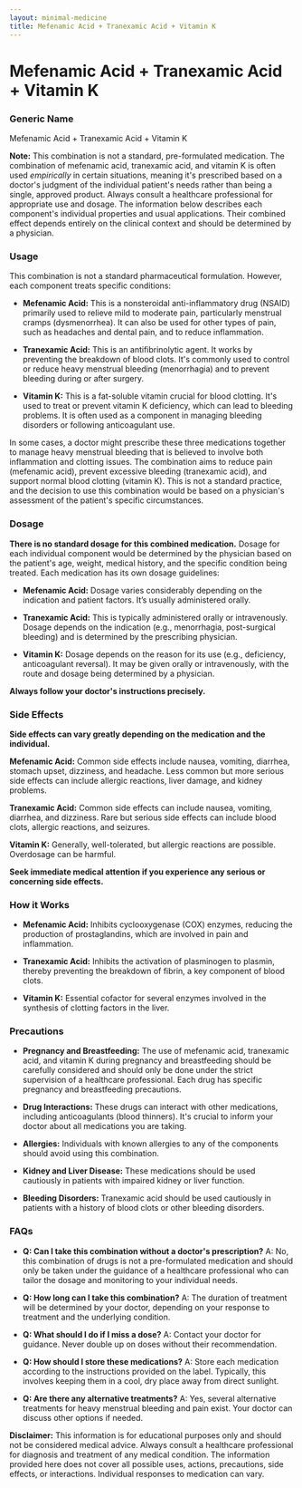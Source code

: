 ```yaml
---
layout: minimal-medicine
title: Mefenamic Acid + Tranexamic Acid + Vitamin K
---
```


# Mefenamic Acid + Tranexamic Acid + Vitamin K
### Generic Name
Mefenamic Acid + Tranexamic Acid + Vitamin K

**Note:**  This combination is not a standard, pre-formulated medication.  The combination of mefenamic acid, tranexamic acid, and vitamin K is often used *empirically* in certain situations, meaning it's prescribed based on a doctor's judgment of the individual patient's needs rather than being a single, approved product.  Always consult a healthcare professional for appropriate use and dosage. The information below describes each component's individual properties and usual applications.  Their combined effect depends entirely on the clinical context and should be determined by a physician.

### Usage

This combination is not a standard pharmaceutical formulation.  However, each component treats specific conditions:

* **Mefenamic Acid:** This is a nonsteroidal anti-inflammatory drug (NSAID) primarily used to relieve mild to moderate pain, particularly menstrual cramps (dysmenorrhea). It can also be used for other types of pain, such as headaches and dental pain, and to reduce inflammation.

* **Tranexamic Acid:** This is an antifibrinolytic agent. It works by preventing the breakdown of blood clots.  It's commonly used to control or reduce heavy menstrual bleeding (menorrhagia) and to prevent bleeding during or after surgery.

* **Vitamin K:**  This is a fat-soluble vitamin crucial for blood clotting.  It's used to treat or prevent vitamin K deficiency, which can lead to bleeding problems. It is often used as a component in managing bleeding disorders or following anticoagulant use.

In some cases, a doctor might prescribe these three medications together to manage heavy menstrual bleeding that is believed to involve both inflammation and clotting issues.  The combination aims to reduce pain (mefenamic acid), prevent excessive bleeding (tranexamic acid), and support normal blood clotting (vitamin K).  This is not a standard practice, and the decision to use this combination would be based on a physician's assessment of the patient's specific circumstances.

### Dosage

**There is no standard dosage for this combined medication.** Dosage for each individual component would be determined by the physician based on the patient's age, weight, medical history, and the specific condition being treated. Each medication has its own dosage guidelines:


* **Mefenamic Acid:**  Dosage varies considerably depending on the indication and patient factors.  It’s usually administered orally.

* **Tranexamic Acid:** This is typically administered orally or intravenously. Dosage depends on the indication (e.g., menorrhagia, post-surgical bleeding) and is determined by the prescribing physician.

* **Vitamin K:** Dosage depends on the reason for its use (e.g., deficiency, anticoagulant reversal). It may be given orally or intravenously, with the route and dosage being determined by a physician.

**Always follow your doctor's instructions precisely.**

### Side Effects

**Side effects can vary greatly depending on the medication and the individual.**

**Mefenamic Acid:** Common side effects include nausea, vomiting, diarrhea, stomach upset, dizziness, and headache.  Less common but more serious side effects can include allergic reactions, liver damage, and kidney problems.

**Tranexamic Acid:** Common side effects can include nausea, vomiting, diarrhea, and dizziness.  Rare but serious side effects can include blood clots, allergic reactions, and seizures.

**Vitamin K:** Generally, well-tolerated, but allergic reactions are possible.  Overdosage can be harmful.

**Seek immediate medical attention if you experience any serious or concerning side effects.**


### How it Works

* **Mefenamic Acid:** Inhibits cyclooxygenase (COX) enzymes, reducing the production of prostaglandins, which are involved in pain and inflammation.

* **Tranexamic Acid:**  Inhibits the activation of plasminogen to plasmin, thereby preventing the breakdown of fibrin, a key component of blood clots.

* **Vitamin K:** Essential cofactor for several enzymes involved in the synthesis of clotting factors in the liver.

### Precautions

* **Pregnancy and Breastfeeding:** The use of mefenamic acid, tranexamic acid, and vitamin K during pregnancy and breastfeeding should be carefully considered and should only be done under the strict supervision of a healthcare professional.  Each drug has specific pregnancy and breastfeeding precautions.

* **Drug Interactions:** These drugs can interact with other medications, including anticoagulants (blood thinners).  It's crucial to inform your doctor about all medications you are taking.

* **Allergies:**  Individuals with known allergies to any of the components should avoid using this combination.

* **Kidney and Liver Disease:** These medications should be used cautiously in patients with impaired kidney or liver function.

* **Bleeding Disorders:**  Tranexamic acid should be used cautiously in patients with a history of blood clots or other bleeding disorders.


### FAQs

* **Q: Can I take this combination without a doctor's prescription?**  A: No, this combination of drugs is not a pre-formulated medication and should only be taken under the guidance of a healthcare professional who can tailor the dosage and monitoring to your individual needs.

* **Q: How long can I take this combination?** A: The duration of treatment will be determined by your doctor, depending on your response to treatment and the underlying condition.

* **Q: What should I do if I miss a dose?** A: Contact your doctor for guidance.  Never double up on doses without their recommendation.

* **Q: How should I store these medications?** A: Store each medication according to the instructions provided on the label. Typically, this involves keeping them in a cool, dry place away from direct sunlight.

* **Q: Are there any alternative treatments?** A: Yes, several alternative treatments for heavy menstrual bleeding and pain exist. Your doctor can discuss other options if needed.


**Disclaimer:** This information is for educational purposes only and should not be considered medical advice.  Always consult a healthcare professional for diagnosis and treatment of any medical condition.  The information provided here does not cover all possible uses, actions, precautions, side effects, or interactions.  Individual responses to medication can vary.
